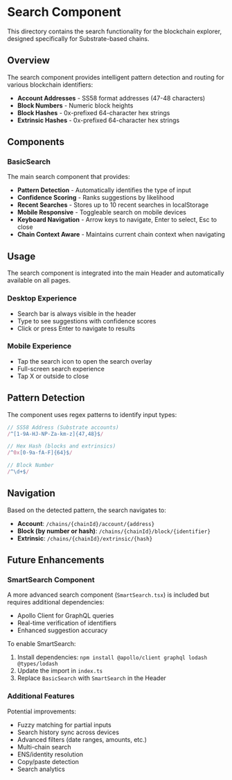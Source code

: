 # Search Component

This directory contains the search functionality for the blockchain explorer, designed specifically for Substrate-based chains.

## Overview

The search component provides intelligent pattern detection and routing for various blockchain identifiers:

- **Account Addresses** - SS58 format addresses (47-48 characters)
- **Block Numbers** - Numeric block heights
- **Block Hashes** - 0x-prefixed 64-character hex strings
- **Extrinsic Hashes** - 0x-prefixed 64-character hex strings

## Components

### BasicSearch

The main search component that provides:

- **Pattern Detection** - Automatically identifies the type of input
- **Confidence Scoring** - Ranks suggestions by likelihood
- **Recent Searches** - Stores up to 10 recent searches in localStorage
- **Mobile Responsive** - Toggleable search on mobile devices
- **Keyboard Navigation** - Arrow keys to navigate, Enter to select, Esc to close
- **Chain Context Aware** - Maintains current chain context when navigating

## Usage

The search component is integrated into the main Header and automatically available on all pages.

### Desktop Experience
- Search bar is always visible in the header
- Type to see suggestions with confidence scores
- Click or press Enter to navigate to results

### Mobile Experience
- Tap the search icon to open the search overlay
- Full-screen search experience
- Tap X or outside to close

## Pattern Detection

The component uses regex patterns to identify input types:

```typescript
// SS58 Address (Substrate accounts)
/^[1-9A-HJ-NP-Za-km-z]{47,48}$/

// Hex Hash (blocks and extrinsics)
/^0x[0-9a-fA-F]{64}$/

// Block Number
/^\d+$/
```

## Navigation

Based on the detected pattern, the search navigates to:

- **Account**: `/chains/{chainId}/account/{address}`
- **Block (by number or hash)**: `/chains/{chainId}/block/{identifier}`
- **Extrinsic**: `/chains/{chainId}/extrinsic/{hash}`

## Future Enhancements

### SmartSearch Component

A more advanced search component (`SmartSearch.tsx`) is included but requires additional dependencies:

- Apollo Client for GraphQL queries
- Real-time verification of identifiers
- Enhanced suggestion accuracy

To enable SmartSearch:
1. Install dependencies: `npm install @apollo/client graphql lodash @types/lodash`
2. Update the import in `index.ts`
3. Replace `BasicSearch` with `SmartSearch` in the Header

### Additional Features

Potential improvements:
- Fuzzy matching for partial inputs
- Search history sync across devices
- Advanced filters (date ranges, amounts, etc.)
- Multi-chain search
- ENS/identity resolution
- Copy/paste detection
- Search analytics